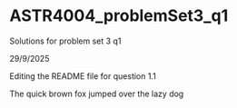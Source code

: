 # ASTR4004_problemSet3_q1
Solutions for problem set 3 q1

29/9/2025

Editing the README file for question 1.1

The quick brown fox jumped over the lazy dog

